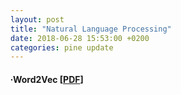 ```yaml
---
layout: post
title: "Natural Language Processing"
date: 2018-06-28 15:53:00 +0200
categories: pine update
---
```


 #### ∙Word2Vec [<a href="https://github.com/ispine/ispine.github.io/raw/master/assets/Word2Vec.pdf">PDF</a>]
